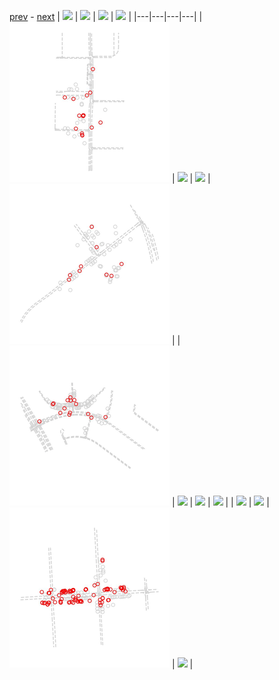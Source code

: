 
[prev](gal_18.md) - [next](gal_20.md)
| [![](../thumb/uncompressed_scenario_training_training.tfrecord-00208-of-01000.gif)](../vid/uncompressed_scenario_training_training.tfrecord-00208-of-01000.gif)  | [![](../thumb/uncompressed_scenario_training_training.tfrecord-00052-of-01000.gif)](../vid/uncompressed_scenario_training_training.tfrecord-00052-of-01000.gif)  | [![](../thumb/uncompressed_scenario_training_training.tfrecord-00160-of-01000.gif)](../vid/uncompressed_scenario_training_training.tfrecord-00160-of-01000.gif)  | [![](../thumb/uncompressed_scenario_training_training.tfrecord-00062-of-01000.gif)](../vid/uncompressed_scenario_training_training.tfrecord-00062-of-01000.gif)  |
|---|---|---|---|
| [![](../thumb/uncompressed_scenario_training_training.tfrecord-00356-of-01000.gif)](../vid/uncompressed_scenario_training_training.tfrecord-00356-of-01000.gif)  | [![](../thumb/uncompressed_scenario_training_training.tfrecord-00286-of-01000.gif)](../vid/uncompressed_scenario_training_training.tfrecord-00286-of-01000.gif)  | [![](../thumb/uncompressed_scenario_training_training.tfrecord-00243-of-01000.gif)](../vid/uncompressed_scenario_training_training.tfrecord-00243-of-01000.gif)  | [![](../thumb/uncompressed_scenario_training_training.tfrecord-00332-of-01000.gif)](../vid/uncompressed_scenario_training_training.tfrecord-00332-of-01000.gif)  |
| [![](../thumb/uncompressed_scenario_training_training.tfrecord-00355-of-01000.gif)](../vid/uncompressed_scenario_training_training.tfrecord-00355-of-01000.gif)  | [![](../thumb/uncompressed_scenario_training_training.tfrecord-00239-of-01000.gif)](../vid/uncompressed_scenario_training_training.tfrecord-00239-of-01000.gif)  | [![](../thumb/uncompressed_scenario_training_training.tfrecord-00033-of-01000.gif)](../vid/uncompressed_scenario_training_training.tfrecord-00033-of-01000.gif)  | [![](../thumb/uncompressed_scenario_training_training.tfrecord-00011-of-01000.gif)](../vid/uncompressed_scenario_training_training.tfrecord-00011-of-01000.gif)  |
| [![](../thumb/uncompressed_scenario_training_training.tfrecord-00070-of-01000.gif)](../vid/uncompressed_scenario_training_training.tfrecord-00070-of-01000.gif)  | [![](../thumb/uncompressed_scenario_training_training.tfrecord-00006-of-01000.gif)](../vid/uncompressed_scenario_training_training.tfrecord-00006-of-01000.gif)  | [![](../thumb/uncompressed_scenario_training_training.tfrecord-00300-of-01000.gif)](../vid/uncompressed_scenario_training_training.tfrecord-00300-of-01000.gif)  | [![](../thumb/uncompressed_scenario_training_training.tfrecord-00210-of-01000.gif)](../vid/uncompressed_scenario_training_training.tfrecord-00210-of-01000.gif)  |
